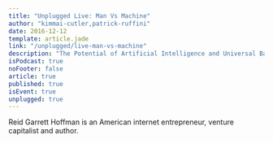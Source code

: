 ```yaml
---
title: "Unplugged Live: Man Vs Machine"
author: "kimmai-cutler,patrick-ruffini"
date: 2016-12-12
template: article.jade
link: "/unplugged/live-man-vs-machine"
description: "The Potential of Artificial Intelligence and Universal Basic Income"
isPodcast: true
noFooter: false
article: true
published: true
isEvent: true
unplugged: true
---
```


<p>
  Reid Garrett Hoffman is an American internet entrepreneur, venture capitalist and author.
</p>
